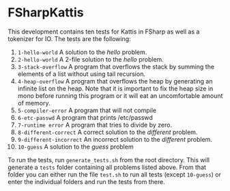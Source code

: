 # FSharpKattis

This development contains ten tests for Kattis in FSharp as well as a tokenizer for IO. The tests are the following:

1. ```1-hello-world``` A solution to the *hello* problem.
2. ```2-hello-world``` A 2-file solution to the *hello* problem.
3. ```3-stack-overflow``` A program that overflows the stack by summing the elements of a list without using tail recursion.
4. ```4-heap-overflow``` A program that overflows the heap by generating an infinite list on the heap. Note that it is important to fix the heap size in mono before running this program or it will eat an uncomfortable amount of memory.
5. ```5-compiler-error``` A program that will not compile
6. ```6-etc-passwd``` A program that prints /etc/passwd
7. ```7-runtime error``` A program that tries to divide by zero.
8. ```8-different-correct``` A correct solution to the *different* problem.
9. ```9-different-incorrect``` An incorrect solution to the *different* problem.
10. ```10-guess``` A solution to the *guess* problem

To run the tests, run ```generate_tests.sh``` from the root directory. This will generate a ```tests``` folder containing all problems listed above. From that folder you can either run the file ```test.sh``` to run all tests (except ```10-guess```) or enter the individual folders and run the tests from there.